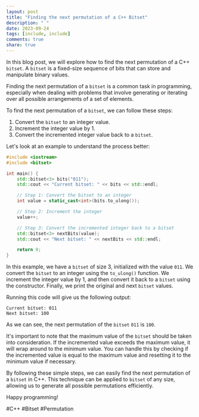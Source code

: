 ```yaml
---
layout: post
title: "Finding the next permutation of a C++ Bitset"
description: " "
date: 2023-09-24
tags: [include, include]
comments: true
share: true
---
```


In this blog post, we will explore how to find the next permutation of a C++ `bitset`. A `bitset` is a fixed-size sequence of bits that can store and manipulate binary values.

Finding the next permutation of a `bitset` is a common task in programming, especially when dealing with problems that involve generating or iterating over all possible arrangements of a set of elements.

To find the next permutation of a `bitset`, we can follow these steps:

1. Convert the `bitset` to an integer value.
2. Increment the integer value by 1.
3. Convert the incremented integer value back to a `bitset`.

Let's look at an example to understand the process better:

```cpp
#include <iostream>
#include <bitset>

int main() {
    std::bitset<3> bits("011");
    std::cout << "Current bitset: " << bits << std::endl;

    // Step 1: Convert the bitset to an integer
    int value = static_cast<int>(bits.to_ulong());

    // Step 2: Increment the integer
    value++;

    // Step 3: Convert the incremented integer back to a bitset
    std::bitset<3> nextBits(value);
    std::cout << "Next bitset: " << nextBits << std::endl;

    return 0;
}
```

In this example, we have a `bitset` of size 3, initialized with the value `011`. We convert the `bitset` to an integer using the `to_ulong()` function. We increment the integer value by 1, and then convert it back to a `bitset` using the constructor. Finally, we print the original and next `bitset` values.

Running this code will give us the following output:

```
Current bitset: 011
Next bitset: 100
```

As we can see, the next permutation of the `bitset` `011` is `100`.

It's important to note that the maximum value of the `bitset` should be taken into consideration. If the incremented value exceeds the maximum value, it will wrap around to the minimum value. You can handle this by checking if the incremented value is equal to the maximum value and resetting it to the minimum value if necessary.

By following these simple steps, we can easily find the next permutation of a `bitset` in C++. This technique can be applied to `bitset` of any size, allowing us to generate all possible permutations efficiently.

Happy programming!

#C++ #Bitset #Permutation